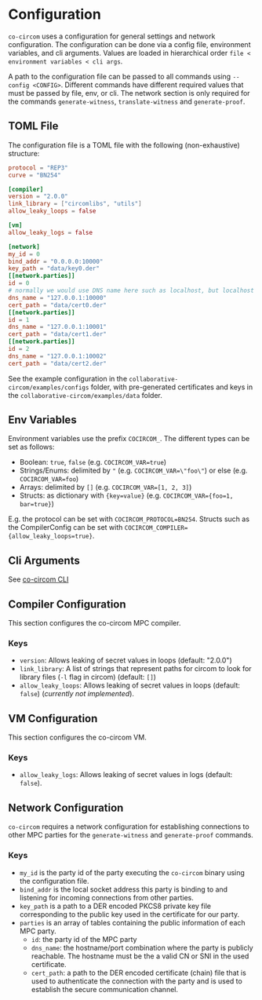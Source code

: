 # Configuration

`co-circom` uses a configuration for general settings and network configuration.
The configuration can be done via a config file, environment variables, and cli arguments.
Values are loaded in hierarchical order `file < environment variables < cli args`.

A path to the configuration file can be passed to all commands using `--config <CONFIG>`.
Different commands have different required values that must be passed by file, env, or cli.
The network section is only required for the commands `generate-witness`, `translate-witness` and `generate-proof`.

## TOML File

The configuration file is a TOML file with the following (non-exhaustive) structure:

```toml
protocol = "REP3"
curve = "BN254"

[compiler]
version = "2.0.0"
link_library = ["circomlibs", "utils"]
allow_leaky_loops = false

[vm]
allow_leaky_logs = false

[network]
my_id = 0
bind_addr = "0.0.0.0:10000"
key_path = "data/key0.der"
[[network.parties]]
id = 0
# normally we would use DNS name here such as localhost, but localhost under windows is resolved to ::1, which causes problems since we bind to ipv4 above
dns_name = "127.0.0.1:10000"
cert_path = "data/cert0.der"
[[network.parties]]
id = 1
dns_name = "127.0.0.1:10001"
cert_path = "data/cert1.der"
[[network.parties]]
id = 2
dns_name = "127.0.0.1:10002"
cert_path = "data/cert2.der"
```

See the example configuration in the `collaborative-circom/examples/configs` folder, with pre-generated certificates and keys in the `collaborative-circom/examples/data` folder.

## Env Variables

Environment variables use the prefix `COCIRCOM_`.
The different types can be set as follows:

* Boolean: `true`, `false` (e.g. `COCIRCOM_VAR=true`)
* Strings/Enums: delimited by `"` (e.g. `COCIRCOM_VAR=\"foo\"`) or else (e.g. `COCIRCOM_VAR=foo`)
* Arrays: delimited by `[]` (e.g. `COCIRCOM_VAR=[1, 2, 3]`)
* Structs: as dictionary with `{key=value}` (e.g. `COCIRCOM_VAR={foo=1, bar=true}`)

E.g. the protocol can be set with `COCIRCOM_PROTOCOL=BN254`.
Structs such as the CompilerConfig can be set with `COCIRCOM_COMPILER={allow_leaky_loops=true}`.

## Cli Arguments

See [co-circom CLI](./co-circom.md)

## Compiler Configuration

This section configures the co-circom MPC compiler.

### Keys

* `version`: Allows leaking of secret values in loops (default: "2.0.0")
* `link_library`: A list of strings that represent paths for circom to look for library files (`-l` flag in circom) (default: `[]`)
* `allow_leaky_loops`: Allows leaking of secret values in loops (default: `false`) (*currently not implemented*).

## VM Configuration

This section configures the co-circom VM.

### Keys

* `allow_leaky_logs`: Allows leaking of secret values in logs (default: `false`).

## Network Configuration

`co-circom` requires a network configuration for establishing connections to other MPC parties for the `generate-witness` and `generate-proof` commands.

### Keys

* `my_id` is the party id of the party executing the `co-circom` binary using the configuration file.
* `bind_addr` is the local socket address this party is binding to and listening for incoming connections from other parties.
* `key_path` is a path to a DER encoded PKCS8 private key file corresponding to the public key used in the certificate for our party.
* `parties` is an array of tables containing the public information of each MPC party.
  * `id`: the party id of the MPC party
  * `dns_name`: the hostname/port combination where the party is publicly reachable. The hostname must be the a valid CN or SNI in the used certificate.
  * `cert_path`: a path to the DER encoded certificate (chain) file that is used to authenticate the connection with the party and is used to establish the secure communication channel.
